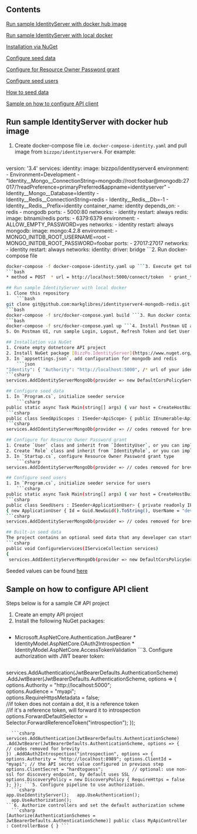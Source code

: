 ## Contents
[Run sample IdentityServer with docker hub image](#run-sample-identityserver-with-docker-hub-image)

[Run sample IdentityServer with local docker](#run-sample-identityserver-with-local-docker)

[Installation via NuGet](#installation-via-nuget)

[Configure seed data](#configure-seed-data)

[Configure for Resource Owner Password grant](#configure-for-resource-owner-password-grant)

[Configure seed users](#configure-seed-users)

[How to seed data](#built-in-seed-data)

[Sample on how to configure API client](#sample-on-how-to-configure-api-client)

## Run sample IdentityServer with docker hub image
1. Create docker-compose file i.e. `docker-compose-identity.yaml` and pull image from `bizzpo/identityserver4`. For example:
    ```yaml  
version: '3.4' services: identity: image: bizzpo/identityserver4 environment: - Environment=Development - "Identity__Mongo__ConnectionString=mongodb://root:foobar@mongodb:27017/?readPreference=primaryPreferred&appname=identityserver" - Identity__Mongo__Database=Identity - Identity__Redis__ConnectionString=redis - Identity__Redis__Db=-1 - Identity__Redis__Prefix=identity container_name: identity depends_on: - redis - mongodb ports: - 5000:80 networks: - identity restart: always redis: image: bitnami/redis ports: - 6379:6379 environment: - ALLOW_EMPTY_PASSWORD=yes networks: - identity restart: always mongodb: image: mongo:4.2.8 environment: - MONGO_INITDB_ROOT_USERNAME=root - MONGO_INITDB_ROOT_PASSWORD=foobar ports: - 27017:27017 networks: - identity restart: always networks: identity: driver: bridge ```2. Run docker-compose file  
```bash  
docker-compose -f docker-compose-identity.yaml up ```3. Execute get token with the following details:  
```bash
* method = POST  * url = http://localhost:5000/connect/token  * grant_type = password  * username = dev  * password = hardtoguess  * scope = myapi.access openid offline_access  * client_id = spaWeb  * client_secret = hardtoguess ```Click [here](https://github.com/markglibres/identityserver4-mongodb-redis/tree/master/src/IdentityServer/Seeders) to see more seeded sample clients and grant types

## Run sample IdentityServer with local docker
1. Clone this repository
    ```bash  
git clone git@github.com:markglibres/identityserver4-mongodb-redis.git ```2. Build docker images  
```bash  
docker-compose -f src/docker-compose.yaml build ```3. Run docker containers  
```bash  
docker-compose -f src/docker-compose.yaml up ```4. Install Postman UI and import the postman folder `/postman`
5. On Postman UI, run sample Login, Logout, Refresh Token and Get User endpoints with `identity_docker` environment

## Installation via NuGet
1. Create empty dotnetcore API project
2. Install NuGet package [BizzPo.IdentityServer](https://www.nuget.org/packages/BizzPo.IdentityServer/)
3. In `appsettings.json`, add configuration for mongodb and redis
    ```json  
"Identity": { "Authority": "http://localhost:5000", /* url of your identity server */ "Mongo": { "ConnectionString": "mongodb://root:foobar@localhost:27017/?readPreference=primaryPreferred&appname=identityserver", /*connection string for your mongodb server*/ "Database": "Identity" }, "Redis": { "ConnectionString": "localhost", "Db": -1, "Prefix": "identity" } } ```4. In `Startup.cs -> ConfigureServices`, register MongoDb and Redis caching  
```csharp  
services.AddIdentityServerMongoDb(provider => new DefaultCorsPolicyService(provider.GetService<ILogger<DefaultCorsPolicyService>>()) { AllowAll = true, //configure allowed origins //AllowedOrigins = new List<string> { } }) .AddRedisCache() .AddDeveloperSigningCredential(); ``` Build the project and run. You now have your first IdentityServer4 running, but to start generating tokens, we have to configure the clients, api resources, scopes and identity resources.

## Configure seed data
1. In `Program.cs`, initialize seeder service
    ```csharp  
public static async Task Main(string[] args) { var host = CreateHostBuilder(args).Build(); await host.Services.Initialize(); await host.RunAsync(); } ```2. Using interface `ISeeder<T>`, create seeder class for types Clients, ApiResources, ApiScopes and IdentityResources. For example:  
```csharp  
public class SeedApiScopes : ISeeder<ApiScope> { public IEnumerable<ApiScope> GetSeeds() => new[] { new ApiScope("myapi.access", "Access API Backend") } } ```3. In `Startup.cs`, register the seeder classes  
```csharp  
services.AddIdentityServerMongoDb(provider => // codes removed for brevity .SeedClients<SeedClients>() .SeedApiResources<SeedApiResources>() .SeedApiScope<SeedApiScopes>() .SeedIdentityResource<SeedIdentityResources>(); ```4. Build and run the project to generate tokens.

## Configure for Resource Owner Password grant
1. Create `User` class and inherit from `IdentityUser`, or you can implement from partial class `ApplicationUser`
2. Create `Role` class and inherit from `IdentityRole`, or you can implement from partial class `ApplicationRole`
3. In `Startup.cs`, configure Resource Owner Password grant type
    ```csharp  
services.AddIdentityServerMongoDb(provider => // codes removed for brevity .AddResourceOwnerPassword<ApplicationUser, ApplicationRole>(); ```4. Build and run the project, but you need to populate your users store to start generating token. See next steps on how to seed users.

## Configure seed users
1. In `Program.cs`, initialize seeder service for users
    ```csharp  
public static async Task Main(string[] args) { var host = CreateHostBuilder(args).Build(); // codes removed for brevity await host.Services.Initialize<ApplicationUser>(); await host.RunAsync(); } ```2. Create seeder class for users and inherit from `ISeeder<T>` where T is your user type. i.e. ApplicationUser. For example:  
```csharp  
public class SeedUsers : ISeeder<ApplicationUser> { private readonly IPasswordHasher<ApplicationUser> _passwordHasher; public SeedUsers(IPasswordHasher<ApplicationUser> passwordHasher) { _passwordHasher = passwordHasher; }         public IEnumerable<T> GetSeeds() => new List<ApplicationUser>  
{ new ApplicationUser { Id = Guid.NewGuid().ToString(), UserName = "dev", PasswordHash = _passwordHasher.HashPassword(null, "hardtoguess"), EmailConfirmed = true } } } ```3. In `Startup.cs`, register the seeder class  
```csharp  
services.AddIdentityServerMongoDb(provider => // codes removed for brevity .AddResourceOwnerPassword<ApplicationUser, ApplicationRole>() .SeedUsers<ApplicationUser, SeedUsers>() ```4. Build and run the project. You should now be able to generate tokens using resource owner password grant type.

## Built-in seed data
The project contains an optional seed data that any developer can start generating tokens. Add the whole block on configure services
```csharp  
public void ConfigureServices(IServiceCollection services)  
{  
 services.AddIdentityServerMongoDb(provider => new DefaultCorsPolicyService(provider.GetService<ILogger<DefaultCorsPolicyService>>()) { AllowAll = true, } .AddRedisCache() .AddDeveloperSigningCredential() .AddResourceOwnerPassword<IdentityServer_ApplicationUser, ApplicationRole>() .SeedUsers<ApplicationUser, SeedUsers<ApplicationUser>>() .SeedClients<SeedClients>() .SeedApiResources<SeedApiResources>() .SeedApiScope<SeedApiScopes>() .SeedIdentityResource<SeedIdentityResources>();}  
```  

Seeded values can be found [here](https://github.com/markglibres/identityserver4-mongodb-redis/tree/master/src/IdentityServer/Seeders)

## Sample on how to configure API client
Steps below is for a sample C# API project
1. Create an empty API project
2. Install the following NuGet packages:
   ```csharp  
* Microsoft.AspNetCore.Authentication.JwtBearer * IdentityModel.AspNetCore.OAuth2Introspection * IdentityModel.AspNetCore.AccessTokenValidation ```3. Configure authorization with JWT bearer token:
  ```csharp  
services.AddAuthentication(JwtBearerDefaults.AuthenticationScheme)      .AddJwtBearer(JwtBearerDefaults.AuthenticationScheme, options => {   
options.Authority = "http://localhost:5000";   
options.Audience = "myapi";   
options.RequireHttpsMetadata = false;   
//if token does not contain a dot, it is a reference token   
//if it's a reference token, will forward it to introspection  
options.ForwardDefaultSelector = Selector.ForwardReferenceToken("introspection");      });
 ```4. Configuration authorization with introspection (using reference token instead of access token)  
   ```csharp  
 services.AddAuthentication(JwtBearerDefaults.AuthenticationScheme) .AddJwtBearer(JwtBearerDefaults.AuthenticationScheme, options => {         // codes removed for brevity  
 }) .AddOAuth2Introspection("introspection", options => { options.Authority = "http://localhost:8989"; options.ClientId = "myapi"; // the API secret value configured in previous step options.ClientSecret = "hardtoguess";           // optional: use non-ssl for discovery endpoint, by default uses SSL  
 options.DiscoveryPolicy = new DiscoveryPolicy { RequireHttps = false }; }); ```5. Configure pipeline to use authorization.  
   ```csharp  
 app.UseIdentityServer();   app.UseAuthentication();    
   app.UseAuthorization();  
 ```6. Authorize controllers and set the default authorization scheme  
   ```csharp  
 [Authorize(AuthenticationSchemes = JwtBearerDefaults.AuthenticationScheme)] public class MyApiController : ControllerBase { } ```
